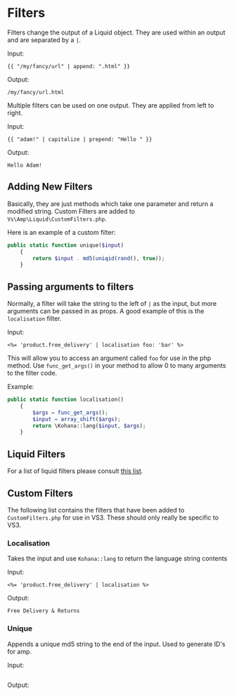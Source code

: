 # Filters



Filters change the output of a Liquid object. They are used within an output and are separated by a `|`.

Input:
```
{{ "/my/fancy/url" | append: ".html" }}
```

Output:
```
/my/fancy/url.html
```

Multiple filters can be used on one output. They are applied from left to right.

Input:
```
{{ "adam!" | capitalize | prepend: "Hello " }}
```

Output:
```
Hello Adam!
```

## Adding New Filters

Basically, they are just methods which take one parameter and return a modified string. Custom Filters are added to `Vs\Amp\Liquid\CustomFilters.php`.

Here is an example of a custom filter:

```php
public static function unique($input)
    {
        return $input . md5(uniqid(rand(), true));
    }
```

## Passing arguments to filters

Normally, a filter will take the string to the left of `|` as the input, but more arguments can be passed in as props. A good example of this is the `localisation` filter.

Input:
```
<%= 'product.free_delivery' | localisation foo: 'bar' %>
```

This will allow you to access an argument called `foo` for use in the php method. Use `func_get_args()` in your method to allow 0 to many arguments to the filter code.

Example:
```php
public static function localisation()
    {
        $args = func_get_args();
        $input = array_shift($args);
        return \Kohana::lang($input, $args);
    }
```

## Liquid Filters

For a list of liquid filters please consult [this list](https://shopify.github.io/liquid/filters).

## Custom Filters

The following list contains the filters that have been added to `CustomFilters.php` for use in VS3. These should only really be specific to VS3.

### Localisation

Takes the input and use `Kohana::lang` to return the language string contents

Input:
```
<%= 'product.free_delivery' | localisation %>
```

Output:
```
Free Delivery & Returns
```

### Unique

Appends a unique md5 string to the end of the input. Used to generate ID's for amp.

Input:
```
```

Output:
```
```